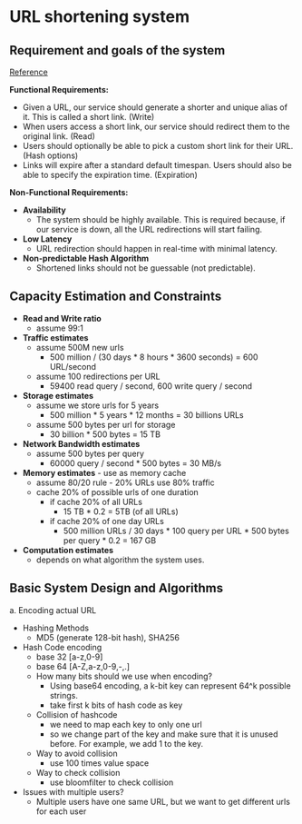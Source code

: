 # URL shortening system

## Requirement and goals of the system

[Reference](https://www.educative.io/collection/page/5668639101419520/5649050225344512/5668600916475904?affiliate_id=5082902844932096&gclid=CjwKCAjwpeXeBRA6EiwAyoJPKhOf_cbEXY5ogUOgfAI9nV5RvArGPSAuWIYaqpN-OHgfab-LWrjiqhoCNPkQAvD_BwE#utm_source=google&utm_medium=cpc&utm_campaign=grokking-manual)

**Functional Requirements:**

- Given a URL, our service should generate a shorter and unique alias of it. This is called a short link. (Write)
- When users access a short link, our service should redirect them to the original link. (Read)
- Users should optionally be able to pick a custom short link for their URL. (Hash options)
- Links will expire after a standard default timespan. Users should also be able to specify the expiration time. (Expiration)

**Non-Functional Requirements:**

- **Availability**
    - The system should be highly available. This is required because, if our service is down, all the URL redirections will start failing.
- **Low Latency**
    - URL redirection should happen in real-time with minimal latency.
- **Non-predictable Hash Algorithm**
    - Shortened links should not be guessable (not predictable).

## Capacity Estimation and Constraints

- **Read and Write ratio**
    - assume 99:1
- **Traffic estimates**
    - assume 500M new urls
        - 500 million / (30 days * 8 hours * 3600 seconds) = 600 URL/second
    - assume 100 redirections per URL
        - 59400 read query / second, 600 write query / second
- **Storage estimates**
    - assume we store urls for 5 years
        - 500 million * 5 years * 12 months = 30 billions URLs
    - assume 500 bytes per url for storage
        - 30 billion * 500 bytes = 15 TB
- **Network Bandwidth estimates**
    - assume 500 bytes per query
        - 60000 query / second * 500 bytes = 30 MB/s
- **Memory estimates** - use as memory cache
    - assume 80/20 rule - 20% URLs use 80% traffic
    - cache 20% of possible urls of one duration
        - if cache 20% of all URLs
            - 15 TB * 0.2 = 5TB (of all URLs)
        - if cache 20% of one day URLs
            - 500 million URLs / 30 days * 100 query per URL * 500 bytes per query * 0.2 = 167 GB
- **Computation estimates**
    - depends on what algorithm the system uses.
    
## Basic System Design and Algorithms

a. Encoding actual URL

- Hashing Methods
    - MD5 (generate 128-bit hash), SHA256
- Hash Code encoding
    - base 32 [a-z,0-9]
    - base 64 [A-Z,a-z,0-9,-,.]
    - How many bits should we use when encoding?
        - Using base64 encoding, a k-bit key can represent 64^k possible strings.
        - take first k bits of hash code as key
    - Collision of hashcode
        - we need to map each key to only one url
        - so we change part of the key and make sure that it is unused before. For example, we add 1 to the key.
    - Way to avoid collision
        - use 100 times value space
    - Way to check collision
        - use bloomfilter to check collision
- Issues with multiple users?
    - Multiple users have one same URL, but we want to get different urls for each user
        
        
        





